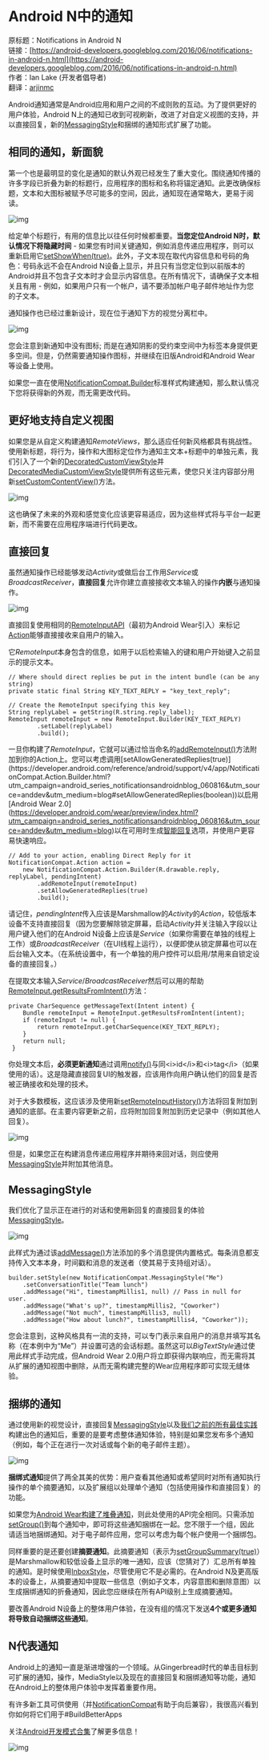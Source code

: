 # Android N中的通知

原标题：Notifications in Android N  
链接：[https://android-developers.googleblog.com/2016/06/notifications-in-android-n.html](https://android-developers.googleblog.com/2016/06/notifications-in-android-n.html)  
作者：Ian Lake (开发者倡导者)  
翻译：[arjinmc](https://github.com/arjinmc)  

Android通知通常是Android应用和用户之间的不成则败的互动。为了提供更好的用户体验，Android N上的通知已收到可视刷新，改进了对自定义视图的支持，并以直接回复，新的[MessagingStyle](https://developer.android.com/reference/android/support/v4/app/NotificationCompat.MessagingStyle.html?utm_campaign=android_series_notificationsandroidnblog_060816&utm_source=anddev&utm_medium=blog)和捆绑的通知形式扩展了功能。

## 相同的通知，新面貌

第一个也是最明显的变化是通知的默认外观已经发生了重大变化。围绕通知传播的许多字段已折叠为新的标题行，应用程序的图标和名称将锚定通知。此更改确保标题，文本和大图标被赋予尽可能多的空间，因此，通知现在通常略大，更易于阅读。

![img](../images/2016.6.8.1.png)  

给定单个标题行，有用的信息比以往任何时候都重要。<strong>当您定位Android N时，默认情况下将隐藏时间</strong> - 如果您有时间关键通知，例如消息传递应用程序，则可以重新启用它[setShowWhen(true)](https://developer.android.com/reference/android/support/v4/app/NotificationCompat.Builder.html?utm_campaign=android_series_notificationsandroidnblog_060816&utm_source=anddev&utm_medium=blog#setShowWhen(boolean))。此外，子文本现在取代内容信息和号码的角色：号码永远不会在Android N设备上显示，并且只有当您定位到以前版本的Android并且不包含子文本时才会显示内容信息。在所有情况下，请确保子文本相关且有用 - 例如，如果用户只有一个帐户，请不要添加帐户电子邮件地址作为您的子文本。

通知操作也已经过重新设计，现在位于通知下方的视觉分离栏中。

![img](../images/2016.6.8.2.png)  

您会注意到新通知中没有图标; 而是在通知阴影的受约束空间中为标签本身提供更多空间。但是，仍然需要通知操作图标，并继续在旧版Android和Android Wear等设备上使用。

如果您一直在使用[NotificationCompat.Builder](https://developer.android.com/reference/android/support/v4/app/NotificationCompat.Builder.html?utm_campaign=android_series_notificationsandroidnblog_060816&utm_source=anddev&utm_medium=blog)标准样式构建通知，那么默认情况下您将获得新的外观，而无需更改代码。

## 更好地支持自定义视图

如果您是从自定义构建通知<i>RemoteViews</i>，那么适应任何新风格都具有挑战性。使用新标题，将行为，操作和大图标定位作为通知主文本+标题中的单独元素，我们引入了一个新的[DecoratedCustomViewStyle](https://developer.android.com/reference/android/app/Notification.DecoratedCustomViewStyle.html?utm_campaign=android_series_notificationsandroidnblog_060816&utm_source=anddev&utm_medium=blog)并[DecoratedMediaCustomViewStyle](https://developer.android.com/reference/android/app/Notification.DecoratedMediaCustomViewStyle.html?utm_campaign=android_series_notificationsandroidnblog_060816&utm_source=anddev&utm_medium=blog)提供所有这些元素，使您只关注内容部分用新[setCustomContentView()](https://developer.android.com/reference/android/app/Notification.Builder.html?utm_campaign=android_series_notificationsandroidnblog_060816&utm_source=anddev&utm_medium=blog#setCustomContentView(android.widget.RemoteViews))方法。

![img](../images/2016.6.8.3.png)  

这也确保了未来的外观和感觉变化应该更容易适应，因为这些样式将与平台一起更新，而不需要在应用程序端进行代码更改。

## 直接回复

虽然通知操作已经能够发动<i>Activity</i>或做后台工作用<i>Service</i>或<i>BroadcastReceiver</i>，<strong>直接回复</strong>允许你建立直接接收文本输入的操作<strong>内嵌</strong>与通知操作。

![img](../images/2016.6.8.4.png)  

直接回复使用相同的[RemoteInputAPI](https://developer.android.com/reference/android/support/v4/app/RemoteInput.html?utm_campaign=android_series_notificationsandroidnblog_060816&utm_source=anddev&utm_medium=blog)（最初为Android Wear引入）来标记[Action](https://developer.android.com/reference/android/support/v4/app/NotificationCompat.Action.html?utm_campaign=android_series_notificationsandroidnblog_060816&utm_source=anddev&utm_medium=blog)能够直接接收来自用户的输入。

它<i>RemoteInput</i>本身包含的信息，如用于以后检索输入的键和用户开始键入之前显示的提示文本。
```code
// Where should direct replies be put in the intent bundle (can be any string)
private static final String KEY_TEXT_REPLY = "key_text_reply";

// Create the RemoteInput specifying this key
String replyLabel = getString(R.string.reply_label);
RemoteInput remoteInput = new RemoteInput.Builder(KEY_TEXT_REPLY)
        .setLabel(replyLabel)
        .build();
```

一旦你构建了<i>RemoteInput</i>，它就可以通过恰当命名的[addRemoteInput()](https://developer.android.com/reference/android/support/v4/app/NotificationCompat.Action.Builder.html?utm_campaign=android_series_notificationsandroidnblog_060816&utm_source=anddev&utm_medium=blog#addRemoteInput(android.support.v4.app.RemoteInput))方法附加到你的Action上。您可以考虑调用[setAllowGeneratedReplies(true)](https://developer.android.com/reference/android/support/v4/app/NotificationCompat.Action.Builder.html?utm_campaign=android_series_notificationsandroidnblog_060816&utm_source=anddev&utm_medium=blog#setAllowGeneratedReplies(boolean))以启用[Android Wear 2.0](https://developer.android.com/wear/preview/index.html?utm_campaign=android_series_notificationsandroidnblog_060816&utm_source=anddev&utm_medium=blog)以在可用时生成[智能回复](https://developer.android.com/wear/preview/api-overview.html?utm_campaign=android_series_notificationsandroidnblog_060816&utm_source=anddev&utm_medium=blog#smart-replies)选项，并使用户更容易快速响应。

```code
// Add to your action, enabling Direct Reply for it
NotificationCompat.Action action =
    new NotificationCompat.Action.Builder(R.drawable.reply, replyLabel, pendingIntent)
        .addRemoteInput(remoteInput)
        .setAllowGeneratedReplies(true)
        .build();
```     

请记住，<i>pendingIntent</i>传入应该是Marshmallow的<i>Activity</i>的<i>Action</i>，较低版本设备不支持直接回复（因为您要解除锁定屏幕，启动<i>Activity</i>并关注输入字段以让用户键入他们的在Android N设备上应该是<i>Service</i>（如果你需要在单独的线程上工作）或<i>BroadcastReceiver</i>（在UI线程上运行），以便即使从锁定屏幕也可以在后台输入文本。（在系统设置中，有一个单独的用户控件可以启用/禁用来自锁定设备的直接回复。）

在提取文本输入<i>Service</i>/<i>BroadcastReceiver</i>然后可以用的帮助[RemoteInput.getResultsFromIntent()](https://developer.android.com/reference/android/support/v4/app/RemoteInput.html#getResultsFromIntent(android.content.Intent))方法：

```code
private CharSequence getMessageText(Intent intent) {
    Bundle remoteInput = RemoteInput.getResultsFromIntent(intent);
    if (remoteInput != null) {
        return remoteInput.getCharSequence(KEY_TEXT_REPLY);
    }
    return null;
 }
```

你处理文本后，<strong>必须更新通知</strong>通过调用[notify()](https://developer.android.com/reference/android/app/NotificationManager.html?utm_campaign=android_series_notificationsandroidnblog_060816&utm_source=anddev&utm_medium=blog#notify(int,%20android.app.Notification))与同<i>id</i>和<i>tag</i>（如果使用的话）。这是隐藏直接回复UI的触发器，应该用作向用户确认他们的回复是否被正确接收和处理的技术。

对于大多数模板，这应该涉及使用新[setRemoteInputHistory()](https://developer.android.com/reference/android/support/v4/app/NotificationCompat.Builder.html?utm_campaign=android_series_notificationsandroidnblog_060816&utm_source=anddev&utm_medium=blog#setRemoteInputHistory(java.lang.CharSequence[]))方法将回复附加到通知的底部。在主要内容更新之前，应将附加回复附加到历史记录中（例如其他人回复）。

![img](../images/2016.6.8.5.png)  

但是，如果您正在构建消息传递应用程序并期待来回对话，则应使用[MessagingStyle](https://developer.android.com/reference/android/support/v4/app/NotificationCompat.MessagingStyle.html?utm_campaign=android_series_notificationsandroidnblog_060816&utm_source=anddev&utm_medium=blog)并附加其他消息。

## MessagingStyle

我们优化了显示正在进行的对话和使用新回复的直接回复的体验[MessagingStyle](https://developer.android.com/reference/android/support/v4/app/NotificationCompat.MessagingStyle.html?utm_campaign=android_series_notificationsandroidnblog_060816&utm_source=anddev&utm_medium=blog)。

![img](../images/2016.6.8.6.png)  

此样式为通过该[addMessage()](https://developer.android.com/reference/android/support/v4/app/NotificationCompat.MessagingStyle.html?utm_campaign=android_series_notificationsandroidnblog_060816&utm_source=anddev&utm_medium=blog#addMessage(java.lang.CharSequence,%20long,%20java.lang.CharSequence))方法添加的多个消息提供内置格式。每条消息都支持传入文本本身，时间戳和消息的发送者（使其易于支持组对话）。

```code
builder.setStyle(new NotificationCompat.MessagingStyle("Me")
    .setConversationTitle("Team lunch")
    .addMessage("Hi", timestampMillis1, null) // Pass in null for user.
    .addMessage("What's up?", timestampMillis2, "Coworker")
    .addMessage("Not much", timestampMillis3, null)
    .addMessage("How about lunch?", timestampMillis4, "Coworker"));
```

您会注意到，这种风格具有一流的支持，可以专门表示来自用户的消息并填写其名称（在本例中为“Me”）并设置可选的会话标题。虽然这可以<i>BigTextStyle</i>通过使用此样式手动完成，但Android Wear 2.0用户将立即获得内联响应，而无需将其从扩展的通知视图中删除，从而无需构建完整的Wear应用程序即可实现无缝体验。

## 捆绑的通知

通过使用新的视觉设计，直接回复[MessagingStyle](https://developer.android.com/reference/android/support/v4/app/NotificationCompat.MessagingStyle.html?utm_campaign=android_series_notificationsandroidnblog_060816&utm_source=anddev&utm_medium=blog)以及[我们之前的所有最佳实践](https://www.youtube.com/watch?v=-iog_fmm6mE)构建出色的通知后，重要的是要考虑整体通知体验，特别是如果您发布多个通知（例如，每个正在进行一次对话或每个新的电子邮件主题）。

![img](../images/2016.6.8.7.png)  

<strong>捆绑式通知</strong>提供了两全其美的优势：用户查看其他通知或希望同时对所有通知执行操作的单个摘要通知，以及扩展组以处理单个通知（包括使用操作和直接回复）的功能。

如果您为[Android Wear构建了堆叠通知](https://developer.android.com/training/wearables/notifications/stacks.html?utm_campaign=android_series_notificationsandroidnblog_060816&utm_source=anddev&utm_medium=blog)，则此处使用的API完全相同。只需添加[setGroup()](https://developer.android.com/reference/android/support/v4/app/NotificationCompat.Builder.html?utm_campaign=android_series_notificationsandroidnblog_060816&utm_source=anddev&utm_medium=blog#setGroup(java.lang.String))到每个通知中，即可将这些通知捆绑在一起。您不限于一个组，因此请适当地捆绑通知。对于电子邮件应用，您可以考虑为每个帐户使用一个捆绑包。

同样重要的是还要创建<strong>摘要通知</strong>。此摘要通知（表示为[setGroupSummary(true)](https://developer.android.com/reference/android/support/v4/app/NotificationCompat.Builder.html?utm_campaign=android_series_notificationsandroidnblog_060816&utm_source=anddev&utm_medium=blog#setGroupSummary(boolean))）是Marshmallow和较低设备上显示的唯一通知，应该（您猜对了）汇总所有单独的通知。是时候使用[InboxStyle](https://developer.android.com/reference/android/support/v4/app/NotificationCompat.InboxStyle.html?utm_campaign=android_series_notificationsandroidnblog_060816&utm_source=anddev&utm_medium=blog)，尽管使用它不是必需的。在Android N及更高版本的设备上，从摘要通知中提取一些信息（例如子文本，内容意图和删除意图）以生成捆绑通知的折叠通知，因此您应继续在所有API级别上生成摘要通知。

要改善Android N设备上的整体用户体验，在没有组的情况下发送<strong>4个或更多通知将导致自动捆绑这些通知</strong>。

## N代表通知

Android上的通知一直是渐进增强的一个领域。从Gingerbread时代的单击目标到可扩展的通知，操作，MediaStyle以及现在的直接回复和捆绑通知等功能，通知在Android上的整体用户体验中发挥着重要作用。

有许多新工具可供使用（并[NotificationCompat](https://developer.android.com/reference/android/support/v4/app/NotificationCompat.html?utm_campaign=android_series_notificationsandroidnblog_060816&utm_source=anddev&utm_medium=blog)有助于向后兼容），我很高兴看到你如何将它们用于#BuildBetterApps

关注[Android开发模式合集](https://plus.google.com/collection/sLR0p?utm_campaign=android_series_design_multiwindow_blog_051116&utm_source=anddev&utm_medium=blog)了解更多信息！

![img](../images/2016.6.8.8.png)  
